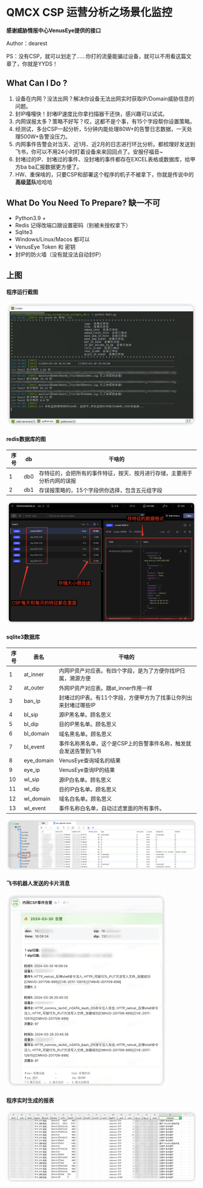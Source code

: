 # QMCX CSP 运营分析之场景化监控

**感谢威胁情报中心VenusEye提供的接口**

Author：dearest

PS：没有CSP，就可以划走了......你打的流量能骗过设备，就可以不用看这篇文章了，你就是YYDS！

## What Can I Do ?

1. 设备在内网？没法出网？解决你设备无法出网实时获取IP/Domain威胁信息的问题。
2. 封IP嘎嘎快！封堵IP速度比你拿扫描器干还快，感兴趣可以试试。
3. 内网误报太多？策略不好写？哎，这都不是个事，有15个字段帮你设置策略。
4. 经测试，多台CSP一起分析，5分钟内能处理80W+的告警日志数据，一天处理500W+告警没压力。
5. 内网事件告警会对当天、近1月、近2月的日志进行环比分析。都梳理好发送到飞书，你可以不用24小时盯着设备来来回回点了。安服仔福音~
6. 封堵过的IP、封堵过的事件、没封堵的事件都存在EXCEL表格或数据库，给甲方ba ba汇报数据更方便了。
7. HW、重保啥的，只要CSP和部署这个程序的机子不被拿下，你就是传说中的**高级蓝队**哈哈哈

## What Do You Need To Prepare? 缺一不可

- Python3.9 +
- Redis 记得改端口跟设置密码（别被未授权拿下）
- Sqlite3
- Windows/Linux/Macos 都可以
- VenusEye Token 和 密钥
- 封IP的防火墙（没有就没法自动封IP）

## 上图



#### 程序运行截图

<img src="https://github.com/dearestUU/my_images/blob/main/image-20240330165120319.png?raw=true" />

#### redis数据库的图

| 序号 | db   | 干啥的                                                       |
| ---- | ---- | ------------------------------------------------------------ |
| 1    | db0  | 存特征的，会把所有的事件特征，按天、按月进行存储，主要用于分析内网的误报 |
| 2    | db1  | 存误报策略的，15个字段供你选择，包含五元组字段               |

<img src="https://github.com/dearestUU/my_images/blob/main/image-20240330164448417.png?raw=true" />



#### sqlite3数据库

| 序号 | 表名       | 干啥的                                                       |
| ---- | ---------- | ------------------------------------------------------------ |
| 1    | at_inner   | 内网IP资产对应表。有四个字段，是为了方便你找IP归属，溯源方便 |
| 2    | at_outer   | 外网IP资产对应表。跟at_inner作用一样                         |
| 3    | ban_ip     | 封堵过的IP表。有11个字段，方便甲方为了找事让你列出来封堵过哪些IP |
| 4    | bl_sip     | 源IP黑名单。顾名思义                                         |
| 5    | bl_dip     | 目的IP黑名单。顾名思义                                       |
| 6    | bl_domain  | 域名黑名单。顾名思义                                         |
| 7    | bl_event   | 事件名称黑名单，这个是CSP上的告警事件名称，触发就会发送告警到飞书 |
| 8    | eye_domain | VenusEye查询域名的结果                                       |
| 9    | eye_ip     | VenusEye查询IP的结果                                         |
| 10   | wl_sip     | 源IP白名单。顾名思义                                         |
| 11   | wl_dip     | 目的IP白名单。顾名思义                                       |
| 12   | wl_domain  | 域名白名单。顾名思义                                         |
| 13   | wl_event   | 事件名称白名单，自动过滤里面的所有事件。                     |

<img src="https://github.com/dearestUU/my_images/blob/main/image-20240330180628190.png?raw=true" style="zoom:50%;" />

#### 飞书机器人发送的卡片消息 

<img src="https://github.com/dearestUU/my_images/blob/main/WeChatb6ce4f84fa72292c51b6016aa981ef40.jpg?raw=true" style="zoom:50%;" />

#### 程序实时生成的报表

<img src="https://github.com/dearestUU/my_images/blob/main/image-20240330180403301.png?raw=true" style="zoom:50%;" />
